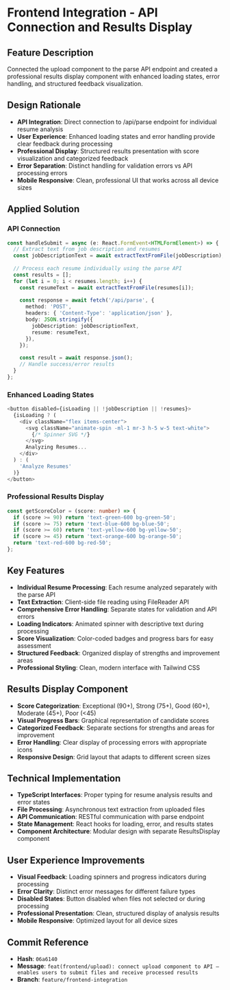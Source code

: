 # Frontend Integration - API Connection and Results Display

## Feature Description
Connected the upload component to the parse API endpoint and created a professional results display component with enhanced loading states, error handling, and structured feedback visualization.

## Design Rationale
- **API Integration**: Direct connection to /api/parse endpoint for individual resume analysis
- **User Experience**: Enhanced loading states and error handling provide clear feedback during processing
- **Professional Display**: Structured results presentation with score visualization and categorized feedback
- **Error Separation**: Distinct handling for validation errors vs API processing errors
- **Mobile Responsive**: Clean, professional UI that works across all device sizes

## Applied Solution

### API Connection
```typescript
const handleSubmit = async (e: React.FormEvent<HTMLFormElement>) => {
  // Extract text from job description and resumes
  const jobDescriptionText = await extractTextFromFile(jobDescription);
  
  // Process each resume individually using the parse API
  const results = [];
  for (let i = 0; i < resumes.length; i++) {
    const resumeText = await extractTextFromFile(resumes[i]);
    
    const response = await fetch('/api/parse', {
      method: 'POST',
      headers: { 'Content-Type': 'application/json' },
      body: JSON.stringify({
        jobDescription: jobDescriptionText,
        resume: resumeText,
      }),
    });
    
    const result = await response.json();
    // Handle success/error results
  }
};
```

### Enhanced Loading States
```typescript
<button disabled={isLoading || !jobDescription || !resumes}>
  {isLoading ? (
    <div className="flex items-center">
      <svg className="animate-spin -ml-1 mr-3 h-5 w-5 text-white">
        {/* Spinner SVG */}
      </svg>
      Analyzing Resumes...
    </div>
  ) : (
    'Analyze Resumes'
  )}
</button>
```

### Professional Results Display
```typescript
const getScoreColor = (score: number) => {
  if (score >= 90) return 'text-green-600 bg-green-50';
  if (score >= 75) return 'text-blue-600 bg-blue-50';
  if (score >= 60) return 'text-yellow-600 bg-yellow-50';
  if (score >= 45) return 'text-orange-600 bg-orange-50';
  return 'text-red-600 bg-red-50';
};
```

## Key Features
- **Individual Resume Processing**: Each resume analyzed separately with the parse API
- **Text Extraction**: Client-side file reading using FileReader API
- **Comprehensive Error Handling**: Separate states for validation and API errors
- **Loading Indicators**: Animated spinner with descriptive text during processing
- **Score Visualization**: Color-coded badges and progress bars for easy assessment
- **Structured Feedback**: Organized display of strengths and improvement areas
- **Professional Styling**: Clean, modern interface with Tailwind CSS

## Results Display Component
- **Score Categorization**: Exceptional (90+), Strong (75+), Good (60+), Moderate (45+), Poor (<45)
- **Visual Progress Bars**: Graphical representation of candidate scores
- **Categorized Feedback**: Separate sections for strengths and areas for improvement
- **Error Handling**: Clear display of processing errors with appropriate icons
- **Responsive Design**: Grid layout that adapts to different screen sizes

## Technical Implementation
- **TypeScript Interfaces**: Proper typing for resume analysis results and error states
- **File Processing**: Asynchronous text extraction from uploaded files
- **API Communication**: RESTful communication with parse endpoint
- **State Management**: React hooks for loading, error, and results states
- **Component Architecture**: Modular design with separate ResultsDisplay component

## User Experience Improvements
- **Visual Feedback**: Loading spinners and progress indicators during processing
- **Error Clarity**: Distinct error messages for different failure types
- **Disabled States**: Button disabled when files not selected or during processing
- **Professional Presentation**: Clean, structured display of analysis results
- **Mobile Responsive**: Optimized layout for all device sizes

## Commit Reference
- **Hash**: `06a6140`
- **Message**: `feat(frontend/upload): connect upload component to API — enables users to submit files and receive processed results`
- **Branch**: `feature/frontend-integration`